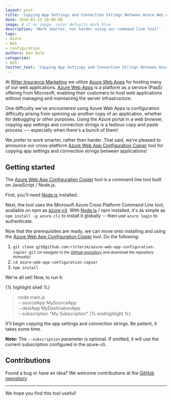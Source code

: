 ```yaml
---
layout: post
title: 'Copying App Settings and Connection Strings Between Azure Web Apps'
date: 2016-01-12 16:00:00
image: # if no image, color defaults dark blue
description: 'Work smarter, not harder using our command line tool!'
tags:
- Azure
- Web
- Configuration
authors: Ken Dale
categories:
- OSS
twitter_text: 'Copying App Settings and Connection Strings Between Azure Web Apps'
---
```


At [Ritter Insurance Marketing](https://www.ritterim.com/) we utilize [Azure Web Apps](https://azure.microsoft.com/en-us/documentation/articles/app-service-web-overview/) for hosting many of our web applications. [Azure Web Apps](https://azure.microsoft.com/en-us/documentation/articles/app-service-web-overview/) is a platform as a service (PaaS) offering from Microsoft, enabling their customers to host web applications without managing and maintaining the server infrastructure.

One difficulty we've encountered using Azure Web Apps is configuration difficulty arising from spinning up another copy of an application, whether for debugging or other purposes. Using the Azure portal in a web browser, copying app settings and connection strings is a tedious copy and paste process --- especially when there's a bunch of them!

We prefer to work smarter, rather than harder. That said, we're pleased to announce our cross-platform [Azure Web App Configuration Copier](https://github.com/ritterim/azure-web-app-configuration-copier) tool for copying app settings and connection strings between applications!

## Getting started

The [Azure Web App Configuration Copier](https://github.com/ritterim/azure-web-app-configuration-copier) tool is a command line tool built on JavaScript / Node.js.

First, you'll need [Node.js](https://nodejs.org) installed.

Next, the tool uses the Microsoft Azure Cross Platform Command Line tool, available on npm as [azure-cli](https://www.npmjs.com/package/azure-cli). With [Node.js](https://nodejs.org) / npm installed, it's as simple as `npm install -g azure-cli` to install it globally -- then use `azure login` to authenticate.

Now that the prerequisites are ready, we can move onto installing and using the [Azure Web App Configuration Copier](https://github.com/ritterim/azure-web-app-configuration-copier) tool. Do the following:

1. `git clone git@github.com:ritterim/azure-web-app-configuration-copier.git` <small>*(or navigate to the [GitHub repository](https://github.com/ritterim/azure-web-app-configuration-copier) and download the repository manually)*</small>
2. `cd azure-web-app-configuration-copier`
3. `npm install`

We're all set! Now, to run it:

{% highlight shell %}
> node main.js \
    --sourceApp MySourceApp \
    --destApp MyDestinationApp \
    --subscription "My Subscription"
{% endhighlight %}

It'll begin copying the app settings and connection strings. Be patient, it takes some time.

**Note:** The `--subscription` parameter is optional. If omitted, it will use the current subscription configured in the azure-cli.

## Contributions

Found a bug or have an idea? We welcome contributions at the [GitHub repository](https://github.com/ritterim/azure-web-app-configuration-copier).

___

We hope you find this tool useful!
